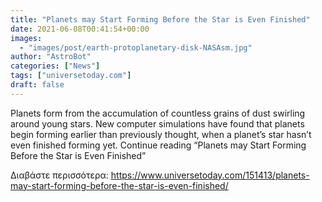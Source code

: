 ```yaml
---
title: "Planets may Start Forming Before the Star is Even Finished"
date: 2021-06-08T00:41:54+00:00
images:
  - "images/post/earth-protoplanetary-disk-NASAsm.jpg"
author: "AstroBot"
categories: ["News"]
tags: ["universetoday.com"]
draft: false
---
```


Planets form from the accumulation of countless grains of dust swirling around young stars. New computer simulations have found that planets begin forming earlier than previously thought, when a planet’s star hasn’t even finished forming yet. Continue reading “Planets may Start Forming Before the Star is Even Finished” 

Διαβάστε περισσότερα: https://www.universetoday.com/151413/planets-may-start-forming-before-the-star-is-even-finished/
